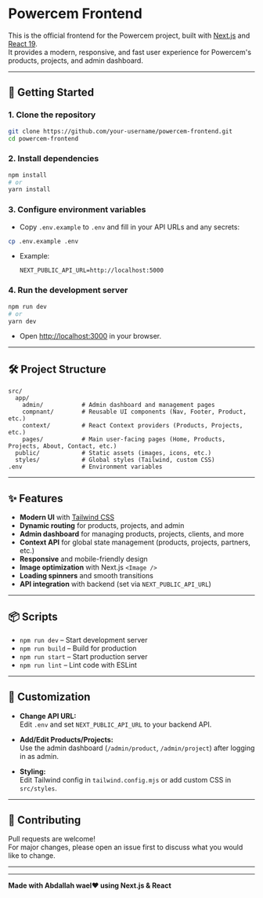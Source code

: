 # Powercem Frontend

This is the official frontend for the Powercem project, built with [Next.js](https://nextjs.org/) and [React 19](https://react.dev/).  
It provides a modern, responsive, and fast user experience for Powercem's products, projects, and admin dashboard.

---

## 🚀 Getting Started

### 1. **Clone the repository**
```bash
git clone https://github.com/your-username/powercem-frontend.git
cd powercem-frontend
```

### 2. **Install dependencies**
```bash
npm install
# or
yarn install
```

### 3. **Configure environment variables**
- Copy `.env.example` to `.env` and fill in your API URLs and any secrets:
```bash
cp .env.example .env
```
- Example:
  ```
  NEXT_PUBLIC_API_URL=http://localhost:5000
  ```

### 4. **Run the development server**
```bash
npm run dev
# or
yarn dev
```
- Open [http://localhost:3000](http://localhost:3000) in your browser.

---

## 🛠️ Project Structure

```
src/
  app/
    admin/           # Admin dashboard and management pages
    compnant/        # Reusable UI components (Nav, Footer, Product, etc.)
    context/         # React Context providers (Products, Projects, etc.)
    pages/           # Main user-facing pages (Home, Products, Projects, About, Contact, etc.)
  public/            # Static assets (images, icons, etc.)
  styles/            # Global styles (Tailwind, custom CSS)
.env                 # Environment variables
```

---

## ✨ Features

- **Modern UI** with [Tailwind CSS](https://tailwindcss.com/)
- **Dynamic routing** for products, projects, and admin
- **Admin dashboard** for managing products, projects, clients, and more
- **Context API** for global state management (products, projects, partners, etc.)
- **Responsive** and mobile-friendly design
- **Image optimization** with Next.js `<Image />`
- **Loading spinners** and smooth transitions
- **API integration** with backend (set via `NEXT_PUBLIC_API_URL`)

---

## 📦 Scripts

- `npm run dev` – Start development server
- `npm run build` – Build for production
- `npm run start` – Start production server
- `npm run lint` – Lint code with ESLint

---

## 📝 Customization

- **Change API URL:**  
  Edit `.env` and set `NEXT_PUBLIC_API_URL` to your backend API.

- **Add/Edit Products/Projects:**  
  Use the admin dashboard (`/admin/product`, `/admin/project`) after logging in as admin.

- **Styling:**  
  Edit Tailwind config in `tailwind.config.mjs` or add custom CSS in `src/styles`.

---

## 🤝 Contributing

Pull requests are welcome!  
For major changes, please open an issue first to discuss what you would like to change.

---




---

**Made with Abdallah wael❤️ using Next.js & React**
